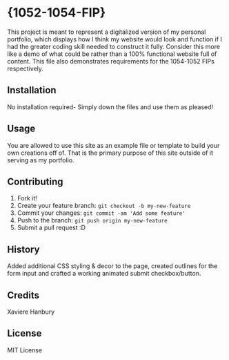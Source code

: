 # {1052-1054-FIP}
This project is meant to represent a digitalized version of my personal portfolio, which displays how I think my website would look and function if I had the greater coding skill needed to construct it fully. Consider this more like a demo of what could be rather than a 100% functional website full of content. This file also demonstrates requirements for the 1054-1052 FIPs respectively. 
## Installation
No installation required- Simply down the files and use them as pleased!
## Usage
You are allowed to use this site as an example file or template to build your own creations off of. That is the primary purpose of this site outside of it serving as my portfolio. 
## Contributing
1. Fork it!
2. Create your feature branch: `git checkout -b my-new-feature`
3. Commit your changes: `git commit -am 'Add some feature'`
4. Push to the branch: `git push origin my-new-feature`
5. Submit a pull request :D
## History
Added additional CSS styling & decor to the page, created outlines for the form input and crafted a working animated submit checkbox/button. 
## Credits
Xaviere Hanbury
## License
MIT License